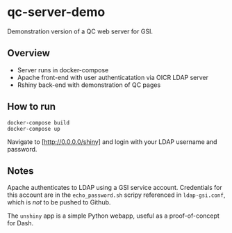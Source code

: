# qc-server-demo

Demonstration version of a QC web server for GSI.

## Overview

- Server runs in docker-compose
- Apache front-end with user authenticatation via OICR LDAP server
- Rshiny back-end with demonstration of QC pages


## How to run

```
docker-compose build
docker-compose up
```

Navigate to [http://0.0.0.0/shiny] and login with your LDAP username and password.


## Notes

Apache authenticates to LDAP using a GSI service account. Credentials for this
account are in the `echo_password.sh` scripy referenced in `ldap-gsi.conf`,
which is _not_ to be pushed to Github.

The `unshiny` app is a simple Python webapp, useful as a proof-of-concept for Dash.
